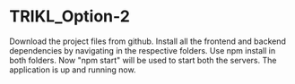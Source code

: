 # TRIKL_Option-2
Download the project files from github.
Install all the frontend and backend dependencies by navigating in the respective folders.
Use npm install in both folders.
Now "npm start" will be used to start both the servers.
The application is up and running now.
